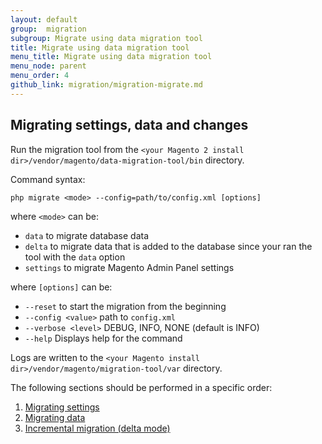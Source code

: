 ```yaml
---
layout: default
group:  migration
subgroup: Migrate using data migration tool
title: Migrate using data migration tool
menu_title: Migrate using data migration tool
menu_node: parent
menu_order: 4
github_link: migration/migration-migrate.md
---
```


  
<h2 id="migration-command">Migrating settings, data and changes</h2>

Run the migration tool from the `<your Magento 2 install dir>/vendor/magento/data-migration-tool/bin` directory.

Command syntax:

	php migrate <mode> --config=path/to/config.xml [options]

where `<mode>` can be:

*	`data` to migrate database data
*	`delta` to migrate data that is added to the database since your ran the tool with the `data` option
*	`settings` to migrate Magento Admin Panel settings

where `[options]` can be:

*	`--reset` to start the migration from the beginning
*	`--config <value>` path to `config.xml`
*	`--verbose <level>` DEBUG, INFO, NONE (default is INFO)
*	`--help` Displays help for the command

<div class="bs-callout bs-callout-info" id="info">
<span class="glyphicon-class">
  <p>Logs are written to the <code>&lt;your Magento install dir>/vendor/magento/migration-tool/var</code> directory.</p></span>
</div>

The following sections should be performed in a specific order:

1.	<a href="#migrate-command-settings">Migrating settings</a>
3.	<a href="#migrate-command-data">Migrating data</a>
4.	<a href="#migrate-command-delta">Incremental migration (delta mode)</a>